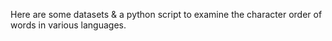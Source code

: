 Here are some datasets & a python script
to examine the character order of words in various languages.
